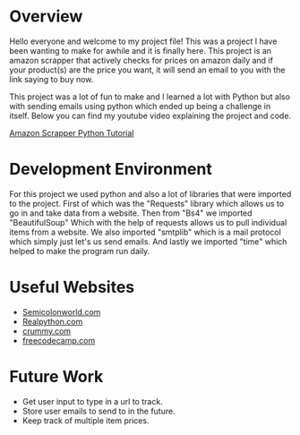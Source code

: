 # Overview

Hello everyone and welcome to my project file! This was a project I have been wanting to make for awhile and it is finally here. This project is an amazon scrapper that actively checks for prices on amazon daily and if your product(s) are the price you want, it will send an email to you with the link saying to buy now.

This project was a lot of fun to make and I learned a lot with Python but also with sending emails using python which ended up being a challenge in itself. Below you can find my youtube video explaining the project and code.

[Amazon Scrapper Python Tutorial](https://youtu.be/7OnZRs4uLdw)

# Development Environment

For this project we used python and also a lot of libraries that were imported to the project. First of which was the "Requests" library which allows us to go in and take data from a website. Then from "Bs4" we imported "BeautifulSoup" Which with the help of requests allows us to pull individual items from a website. We also imported "smtplib" which is a mail protocol which simply just let's us send emails. And lastly we imported "time" which helped to make the program run daily.


# Useful Websites

* [Semicolonworld.com](https://www.semicolonworld.com/tutorial/send-email-smtp-php-phpmailer)
* [Realpython.com](https://realpython.com/python-dicts/)
* [crummy.com](https://www.crummy.com/software/BeautifulSoup/bs4/doc/)
* [freecodecamp.com](https://www.freecodecamp.org/news/send-emails-using-code-4fcea9df63f/)

# Future Work

* Get user input to type in a url to track.
* Store user emails to send to in the future.
* Keep track of multiple item prices.
